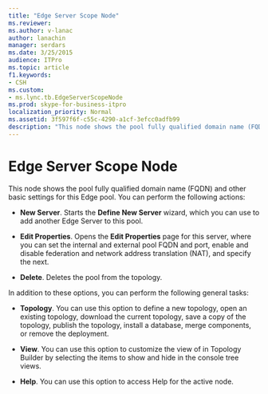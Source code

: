 ```yaml
---
title: "Edge Server Scope Node"
ms.reviewer: 
ms.author: v-lanac
author: lanachin
manager: serdars
ms.date: 3/25/2015
audience: ITPro
ms.topic: article
f1.keywords:
- CSH
ms.custom:
- ms.lync.tb.EdgeServerScopeNode
ms.prod: skype-for-business-itpro
localization_priority: Normal
ms.assetid: 3f597f6f-c55c-4290-a1cf-3efcc0adfb99
description: "This node shows the pool fully qualified domain name (FQDN) and other basic settings for this Edge pool. You can perform the following actions:"
---
```


# Edge Server Scope Node
 
This node shows the pool fully qualified domain name (FQDN) and other basic settings for this Edge pool. You can perform the following actions:
  
- **New Server**. Starts the **Define New Server** wizard, which you can use to add another Edge Server to this pool.
    
- **Edit Properties**. Opens the **Edit Properties** page for this server, where you can set the internal and external pool FQDN and port, enable and disable federation and network address translation (NAT), and specify the next.
    
- **Delete**. Deletes the pool from the topology.
    
In addition to these options, you can perform the following general tasks:
  
- **Topology**. You can use this option to define a new topology, open an existing topology, download the current topology, save a copy of the topology, publish the topology, install a database, merge components, or remove the deployment.
    
- **View**. You can use this option to customize the view of in Topology Builder by selecting the items to show and hide in the console tree views.
    
- **Help**. You can use this option to access Help for the active node.
    


